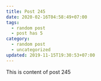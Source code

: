 ```yaml
---
title: Post 245
date: 2020-02-16T04:58:49+07:00
tags:
  - random post
  - post has 5
category:
  - random post
  - uncategorized
updated: 2019-11-15T19:30:53+07:00
---
```

This is content of post 245